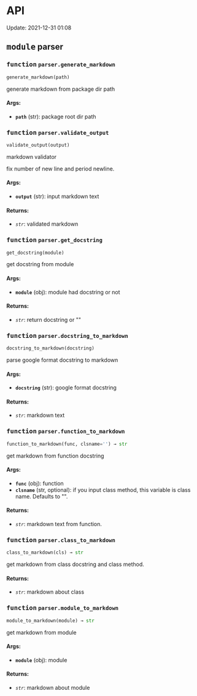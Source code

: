 # API

Update: 2021-12-31 01:08

## <kbd>module</kbd> parser

### <kbd>function</kbd> `parser.generate_markdown`

```python
generate_markdown(path)
```

generate markdown from package dir path

#### Args:

 - <b>`path`</b> (str):  package root dir path

### <kbd>function</kbd> `parser.validate_output`

```python
validate_output(output)
```

markdown validator

fix number of new line and period newline.

#### Args:

 - <b>`output`</b> (str):  input markdown text

#### Returns:

- *`str`*:  validated markdown

### <kbd>function</kbd> `parser.get_docstring`

```python
get_docstring(module)
```

get docstring from module

#### Args:

 - <b>`module`</b> (obj):  module had docstring or not

#### Returns:

- *`str`*:  return docstring or ""

### <kbd>function</kbd> `parser.docstring_to_markdown`

```python
docstring_to_markdown(docstring)
```

parse google format docstring to markdown

#### Args:

 - <b>`docstring`</b> (str):  google format docstring

#### Returns:

- *`str`*:  markdown text

### <kbd>function</kbd> `parser.function_to_markdown`

```python
function_to_markdown(func, clsname='') → str
```

get markdown from function docstring

#### Args:

 - <b>`func`</b> (obj):  function
 - <b>`clsname`</b> (str, optional):  if you input class method, this variable is class name. Defaults to "".

#### Returns:

- *`str`*:  markdown text from function.

### <kbd>function</kbd> `parser.class_to_markdown`

```python
class_to_markdown(cls) → str
```

get markdown from class docstring and class method.

#### Returns:

- *`str`*:  markdown about class

### <kbd>function</kbd> `parser.module_to_markdown`

```python
module_to_markdown(module) → str
```

get markdown from module

#### Args:

 - <b>`module`</b> (obj):  module

#### Returns:

- *`str`*:  markdown about module
